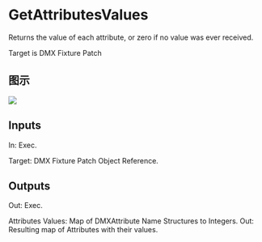 # GetAttributesValues

Returns the value of each attribute, or zero if no value was ever received.

Target is DMX Fixture Patch

## 图示

![]($-20221218-18433800.png)

## Inputs

In: Exec.

Target: DMX Fixture Patch Object Reference.  

## Outputs

Out: Exec.

Attributes Values: Map of DMXAttribute Name Structures to Integers. Out: Resulting map of Attributes with their values.

